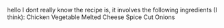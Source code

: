 hello I dont really know the recipe is, it involves the following ingredients (I think):
Chicken
Vegetable
Melted Cheese
Spice
Cut Onions